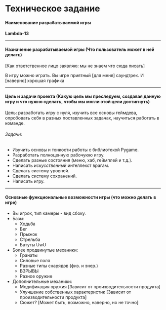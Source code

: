 # Техническое задание

#### Наименование разрабатываемой игры

**Lambda-13**

---

#### Назначение разрабатываемой игры (Что пользователь может в ней делать)

[Как ответственное лицо заявляю: мы не знаем что сюда писать]

В игру можно играть. Вы игре приятный [для меня] саундтрек. И [наверно] хорошая графика

---

#### Цель и задачи проекта (Какую цель мы преследуем, создавая данную игру и что нужно сделать, чтобы мы могли этой цели достигнуть)

Цель: разработать игру с нуля, изучить все основы геймдева, опробовать себя в разных поставленных задачах, научиться работать в команде.

###### Задачи:

- Изучить основы и тонкости работы с библиотекой Pygame.
- Разработать полноценную рабочуюю игру.
- Сделать разные состояния (меню, хаб, геймплей и т.д.).
- Написать *искусственный* интеллекст врагам.
- Сделать систему уровней.
- Сделать систему сохранений.
- Написать игру.

---

#### Основные функциональные возможности игры (что можно делать в игре)

- Вы игрок, тип камеры - вид сбоку.
- Базы:
  - Ходьба
  - Бег
  - Прыжок
  - Стрельба
  - Батуты UwU
- Более продвинутые механики:
  - Гранаты
  - Силовые поля
  - Разные типы снарядов (физ. и энер.)
  - ВЗРЫВЫ
  - Разное оружие
- Дополнительные механики:
  - Модификация оружия [Зависит от производительности продукта]
  - Улучшение собственных характеристик [Зависит от производительности продукта]
  - Сюжет? [Может быть, возможно, наверно, но не точно]
